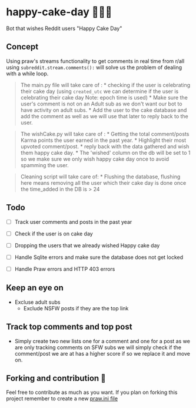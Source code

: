 # happy-cake-day 🍰🎂🧁
Bot that wishes Reddit users "Happy Cake Day"

## Concept 

Using praw's streams functionality to get comments in real time from r/all using ```subreddit.stream.comments():``` will solve us the problem of dealing with a while loop.
    
>The main.py file will take care of :
        * checking if the user is celebrating their cake day (using ```created_utc``` we can determine if the user is celebrating their cake day Note: epoch time is used)
        * Make sure the user's comment is not on an Adult sub as we don't want our bot to have activity on adult subs.
        * Add the user to the cake database and add the comment as well as we will use that later to reply back to the user.

 >The wishCake.py will take care of :
        * Getting the total comment/posts Karma points the user earned in the past year.
        * Highlight their most upvoted comment/post.
        * reply back with the data gathered and wish them happy cake day.
        * The 'wished' column on the db will be set to 1 so we make sure we only wish happy cake day once to avoid spamming the user.


>Cleaning script will take care of:
        * Flushing the database, flushing here means removing all the user which their cake day is done once the time_added in the DB is > 24
## Todo

- [ ] Track user comments and posts in the past year
- [ ] Check if the user is on cake day
- [ ] Dropping the users that we already wished Happy cake day
- [ ] Handle Sqlite errors and make sure the database does not get locked 
- [ ] Handle Praw errors and HTTP 403 errors


## Keep an eye on
  * Excluse adult subs
      * Exclude NSFW posts if they are the top link 


## Track top comments and top post 
  * Simply create two new lists one for a comment and one for a post as we are only tracking comments on SFW subs we will simply check if the comment/post we are at has a higher score if so we replace it and move on.  

## Forking and contribution 🎳
Feel free to contribute as much as you want. If you plan on forking this project remember to create a new [praw.ini file](https://praw.readthedocs.io/en/latest/getting_started/configuration/prawini.html?highlight=praw.ini)